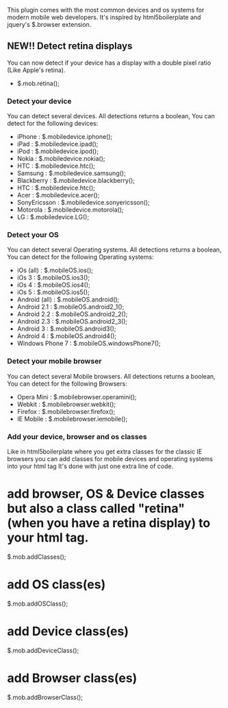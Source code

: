 This plugin comes with the most common devices and os systems for modern mobile web developers. It's inspired by html5boilerplate and jquery's  $.browser extension.

## NEW!! Detect retina displays
You can now detect if your device has a display with a double pixel ratio (Like Apple's retina).

+ $.mob.retina();



### Detect your device
You can detect several devices. All detections returns a boolean, You can detect for the following devices:

+ iPhone 		: $.mobiledevice.iphone();
+ iPad  		: $.mobiledevice.ipad();
+ iPod 			: $.mobiledevice.ipod();
+ Nokia			: $.mobiledevice.nokia();
+ HTC 			: $.mobiledevice.htc();
+ Samsung		: $.mobiledevice.samsung();
+ Blackberry	: $.mobiledevice.blackberry();
+ HTC			: $.mobiledevice.htc();
+ Acer			: $.mobiledevice.acer();
+ SonyEricsson	: $.mobiledevice.sonyericsson();
+ Motorola		: $.mobiledevice.motorola();
+ LG			: $.mobiledevice.LG();


### Detect your OS
You can detect several Operating systems. All detections returns a boolean, You can detect for the following Operating systems:

+ iOs (all)			: $.mobileOS.ios();
+ iOs 3				: $.mobileOS.ios3();
+ iOs 4				: $.mobileOS.ios4();
+ iOs 5				: $.mobileOS.ios5();
+ Android (all)		: $.mobileOS.android();
+ Android 2.1		: $.mobileOS.android2_1();
+ Android 2.2		: $.mobileOS.android2_2();
+ Android 2.3		: $.mobileOS.android2_3();
+ Android 3			: $.mobileOS.android3();
+ Android 4			: $.mobileOS.android4();
+ Windows Phone 7	: $.mobileOS.windowsPhone7();


### Detect your mobile browser
You can detect several Mobile browsers. All detections returns a boolean, You can detect for the following Browsers:

+ Opera Mini		: $.mobilebrowser.operamini();
+ Webkit			: $.mobilebrowser.webkit();
+ Firefox			: $.mobilebrowser.firefox();
+ IE Mobile			: $.mobilebrowser.iemobile();


### Add your device, browser and os classes
Like in html5boilerplate where you get extra classes for the classic IE browsers you can add classes for mobile devices and operating systems into your html tag
It's done with just one extra line of code.


# add browser, OS & Device classes but also a class called "retina" (when you have a retina display) to your html tag.
$.mob.addClasses(); 

# add OS class(es)
$.mob.addOSClass();

# add Device class(es)
$.mob.addDeviceClass();

# add Browser class(es)
$.mob.addBrowserClass();